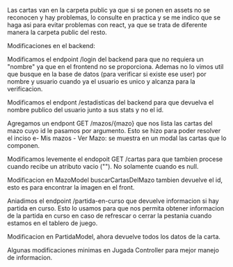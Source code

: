 Las cartas van en la carpeta public ya que si se ponen en assets no se reconocen y hay problemas, lo consulte en practica y se me indico que se haga asi para evitar problemas con react, ya que se trata de diferente manera la carpeta public del resto.

Modificaciones en el backend:

Modificamos el endpoint /login del backend para que no requiera un "nombre" ya que en el frontend no se proporciona. Ademas no lo vimos util que busque en la base de datos (para verificar si existe ese user) por nombre y usuario cuando ya el usuario es unico y alcanza para la verificacion.

Modificamos el endpont /estadisticas del backend para que devuelva el nombre publico del usuario junto a sus stats y no el id.

Agregamos un endpont GET /mazos/{mazo} que nos lista las cartas del mazo cuyo id le pasamos por argumento. Esto se hizo para poder resolver el inciso e- Mis mazos - Ver Mazo: se muestra en un modal las cartas que lo componen.

Modificamos levemente el endopoit GET /cartas para que tambien procese cuando recibe un atributo vacio (""). No solamente cuando es null.

Modificacion en MazoModel buscarCartasDelMazo tambien devuelve el id, esto es para encontrar la imagen en el front.

Aniadimos el endpoint /partida-en-curso que devuelve informacion si hay partida en curso. Esto lo usamos para que nos permita obtener informacion de la partida en curso en caso de refrescar o cerrar la pestania cuando estamos en el tablero de juego. 

Modificacion en PartidaModel, ahora devuelve todos los datos de la carta.

Algunas modificaciones minimas en Jugada Controller para mejor manejo de informacion.

